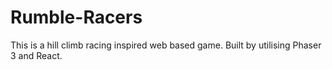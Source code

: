 # Rumble-Racers
This is a hill climb racing inspired web based game. Built by utilising Phaser 3 and React. 
